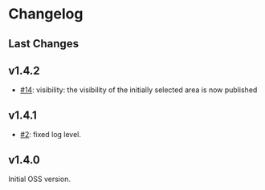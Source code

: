 # Changelog

## Last Changes


## v1.4.2

- [#14](https://github.com/LaxarJS/ax-accordion-widget/issues/14): visibility: the visibility of the initially selected area is now published


## v1.4.1

- [#2](https://github.com/LaxarJS/ax-accordion-widget/issues/2): fixed log level.


## v1.4.0

Initial OSS version.
